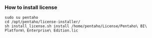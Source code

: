 ### How to install license
```
sudo su pentaho
cd /opt/pentaho/license-installer/
sh install_license.sh install /home/pentaho/License/Pentaho\ BI\ Platform\ Enterprise\ Edition.lic
```
